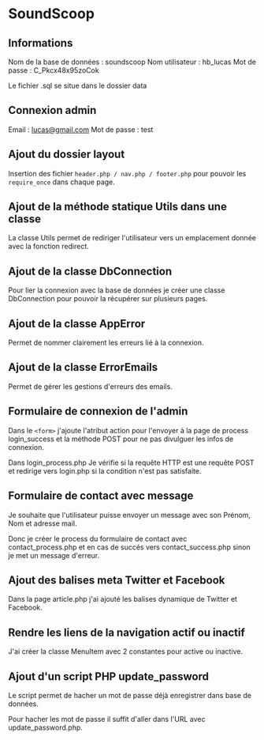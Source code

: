 # SoundScoop

## Informations
Nom de la base de données : soundscoop
Nom utilisateur : hb_lucas
Mot de passe : C_Pkcx48x95zoCok

Le fichier .sql se situe dans le dossier data

## Connexion admin
Email : lucas@gmail.com
Mot de passe : test

## Ajout du dossier layout
Insertion des fichier ```header.php / nav.php / footer.php``` pour pouvoir les ```require_once``` dans chaque page.

## Ajout de la méthode statique Utils dans une classe
La classe Utils permet de rediriger l'utilisateur vers un emplacement donnée avec la fonction redirect.

## Ajout de la classe DbConnection
Pour lier la connexion avec la base de données je créer une classe DbConnection pour pouvoir la récupérer sur plusieurs pages.

## Ajout de la classe AppError
Permet de nommer clairement les erreurs lié à la connexion.

## Ajout de la classe ErrorEmails
Permet de gérer les gestions d'erreurs des emails.

## Formulaire de connexion de l'admin
Dans le ```<form>``` j'ajoute l'atribut action pour l'envoyer à la page de process login_success et la méthode POST pour ne pas divulguer les infos de connexion.

Dans login_process.php
Je vérifie si la requête HTTP est une requête POST et redirige vers login.php si la condition n'est pas satisfaite.

## Formulaire de contact avec message
Je souhaite que l'utilisateur puisse envoyer un message avec son Prénom, Nom et adresse mail.

Donc je créer le process du formulaire de contact avec contact_process.php et en cas de succés vers contact_success.php sinon je met un message d'erreur.

## Ajout des balises meta Twitter et Facebook
Dans la page article.php j'ai ajouté les balises dynamique de Twitter et Facebook.

## Rendre les liens de la navigation actif ou inactif
J'ai créer la classe MenuItem avec 2 constantes pour active ou inactive.

## Ajout d'un script PHP update_password
Le script permet de hacher un mot de passe déjà enregistrer dans base de données.

Pour hacher les mot de passe il suffit d'aller dans l'URL avec update_password.php.
